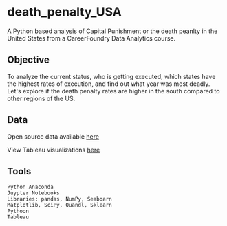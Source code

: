 # death_penalty_USA

A Python based analysis of Capital Punishment or the death peanlty in the United States from a CareerFoundry Data Analytics course.

## Objective

To analyze the current status, who is getting executed, which states have the highest rates of execution, and find out what year was most deadly. Let's explore if the death penalty rates are higher in the south compared to other regions of the US.

## Data

Open source data available [here](https://deathpenaltyinfo.org/executions/execution-database)

View Tableau visualizations [here](https://public.tableau.com/app/profile/jodi.kim/viz/DeathPenalty_16769242854990/DeathPenaltyUSA)

## Tools

    Python Anaconda
    Juypter Notebooks
    Libraries: pandas, NumPy, Seaboarn
    Matplotlib, SciPy, Quandl, Sklearn
    Pythoon
    Tableau
    
